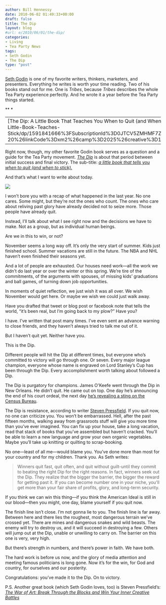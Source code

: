 ```yaml
---
author: Bill Hennessy
date: 2010-06-02 01:49:33+00:00
draft: false
title: The Dip
layout: blog
#url: e/2010/06/01/the-dip/
categories:
- Living
- Tea Party News
tags:
- Seth Godin
- The Dip
type: "post"
---
```


[Seth Godin](https://sethgodin.typepad.com/) is one of my favorite writers, thinkers, marketers, and presenters. Everything he writes is worth your time reading. Two of his books stand out for me. One is _Tribes_, because _Tribes_ describes the whole Tea Party experience perfectly. And he wrote it a year before the Tea Party things started. 

 <table cellpadding="0" cellspacing="0" border="0" ><tbody >*<tr >*
<td valign="top" >[The Dip: A Little Book That Teaches You When to Quit (and When to Stick)](https://www.amazon.com/Dip-Little-Book-Teaches-Stick/dp/1591841666%3FSubscriptionId%3D0JTCV5ZMHMF7ZYTXGFR2%26tag%3Dhennesssview-20%26linkCode%3Dxm2%26camp%3D2025%26creative%3D165953%26creativeASIN%3D1591841666)
</td>*</tr>   </tbody></table>  

    
Right now, though, my other favorite Godin book serves as a question and a guide for the Tea Party movement. _[The Dip](https://sethgodin.typepad.com/the_dip/)_ is about that period between initial success and final victory. The sub-title: _[a little book that tells you when to quit (and when to stick).](https://www.squidoo.com/theDipBook)_

 

And that’s what I want to write about today. 

 

[![](https://hennessysview.com/wp-content/uploads/2010/06/chart11_thumb.jpg)
](https://hennessysview.com/wp-content/uploads/2010/06/chart11.jpg)

 

I won’t bore you with a recap of what happened in the last year. No one cares. Some might, but they’re not the ones who count. The ones who care about reliving past glory have already decided not to seize more. Those people have already quit. 

 

Instead, I’ll talk about what I see right now and the decisions we have to make. Not as a group, but as individual human beings. 

 

Are we in this to win, or not?

 

November seems a long way off. It’s only the very start of summer. Kids just finished school. Summer vacations are still in the future. The NBA and NHL haven’t even finished their seasons yet.

 

And a lot of people are exhausted. Our houses need work—all the work we didn’t do last year or over the winter or this spring. We’re tire of the commitments, of the arguments with spouses, of missing kids’ graduations and ball games, of turning down job opportunities. 

 

In moments of quiet reflection, we just wish it was all over. We wish November would get here. Or maybe we wish we could just walk away. 

 

Have you drafted that tweet or blog post or facebook note that tells the world, “it’s been real, but I’m going back to my plow?” Have you?

 

I have. I’ve written that post many times. I’ve even sent an advance warning to close friends, and they haven’t always tried to talk me out of it.

 

But I haven’t quit yet. Neither have you.

 

This is the Dip.

 

Different people will hit the Dip at different times, but everyone who’s committed to victory will go through one. Or seven. Every major league champion, everyone whose name is engraved on Lord Stanley’s Cup has been through the Dip. Every accomplishment worth talking about followed a Dip.

 

The Dip is purgatory for champions. James O'Keefe went through the Dip in New Orleans. He didn’t quit. He came out on top. One day he’s announcing the end of his court ordeal, the next day [he’s revealing a sting on the Census Bureau](https://biggovernment.com/jokeefe/2010/06/01/undercover-census-fraud-investigation-new-jersey/). 

 

The Dip is resistance, according to writer [Steven Pressfield](https://www.stevenpressfield.com/). If you quit now, no one can criticize you. You won’t be embarrassed. Hell, after the past fifteen months, walking away from grassroots stuff will give you more time than you’ve ever imagined. You can fix up your house, take a long vacation, read that stack of books that you’ve assembled but haven’t cracked. You’ll be able to learn a new language and grow your own organic vegetables. Maybe you’ll take up knitting or quilting to scrap-booking. 

 

No one—least of all me—would blame you. You’ve done more than most for your country and for my children. Thank you. As Seth writes:

 

>   
> 
> Winners quit fast, quit often, and quit without guilt-until they commit to beating the right Dip for the right reasons. In fact, winners seek out the Dip. They realize that the bigger the barrier, the bigger the reward for getting past it. If you can become number one in your niche, you'll get more than your fair share of profits, glory, and long-term security.
> 
> 

 

If you think we can win this thing—if you think the American Ideal is still in our blood—then you might, one day, blame yourself if you quit now.

 

The finish line isn’t close. I’m not gonna lie to you. The finish line is far away. Between here and there lies the roughest, most dangerous terrain we’ve crossed yet. There are mines and dangerous snakes and wild beasts. The enemy will try to destroy us, and it will succeed in destroying a few. Others will jump out at the Dip, unable or unwilling to carry on. The barrier on this one is very, very high.

 

But there’s strength in numbers, and there’s power in faith. We have both.

 

The hard work is before us now, and the glory of media attention and meeting famous politicians is long gone. Now it’s for the win, for God and country, for ourselves and our posterity.

 

Congratulations: you’ve made it to the Dip. On to victory.

 

P.S. Another great book (which Seth Godin loves, too) is Steven Pressfield’s: [_The War of Art: Break Through the Blocks and Win Your Inner Creative Battles_](https://www.amazon.com/War-Art-Through-Creative-Battles/dp/0446691437%3FSubscriptionId%3D0JTCV5ZMHMF7ZYTXGFR2%26tag%3Dhennesssview-20%26linkCode%3Dxm2%26camp%3D2025%26creative%3D165953%26creativeASIN%3D0446691437)
